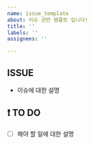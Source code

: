 ```yaml
---
name: issue_template
about: 이슈 관련 탬플릿 입니다!
title: ''
labels: ''
assignees: ''

---
```


## ISSUE
- 이슈에 대한 설명

## ❗ TO DO
- [ ] 해야 할 일에 대한 설명
